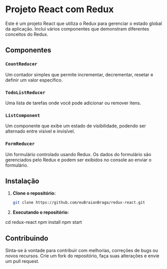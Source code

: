 # Projeto React com Redux

Este é um projeto React que utiliza o Redux para gerenciar o estado global da aplicação. Inclui vários componentes que demonstram diferentes conceitos do Redux.

## Componentes

### `CountReducer`

Um contador simples que permite incrementar, decrementar, resetar e definir um valor específico.

### `TodoListReducer`

Uma lista de tarefas onde você pode adicionar ou remover itens.

### `ListComponent`

Um componente que exibe um estado de visibilidade, podendo ser alternado entre visível e invisível.

### `FormReducer`

Um formulário controlado usando Redux. Os dados do formulário são gerenciados pelo Redux e podem ser exibidos no console ao enviar o formulário.

## Instalação

1. **Clone o repositório:**

   ```bash
   git clone https://github.com/euBraianBraga/redux-react.git

2. **Executando o repositório:**

cd redux-react
npm install
npm start

## Contribuindo

Sinta-se à vontade para contribuir com melhorias, correções de bugs ou novos recursos. Crie um fork do repositório, faça suas alterações e envie um pull request.

   
